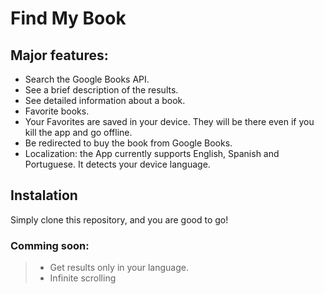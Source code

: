 # Find My Book

## Major features:
  - Search the Google Books API.
  - See a brief description of the results.
  - See detailed information about a book.
  - Favorite books.
  - Your Favorites are saved in your device. They will be there even if you kill the app and go offline.
  - Be redirected to buy the book from Google Books.
  - Localization: the App currently supports English, Spanish and Portuguese. It detects your device language.

## Instalation

Simply clone this repository, and you are good to go!

### Comming soon:
>- Get results only in your language.
>- Infinite scrolling

